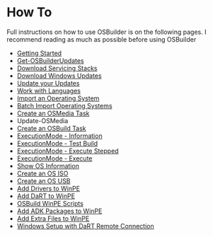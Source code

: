 # How To

Full instructions on how to use OSBuilder is on the following pages. I recommend reading as much as possible before using OSBuilder

* [Getting Started](getting-started.md)
* [Get-OSBuilderUpdates](get-osbuilderupdates.md)
* [Download Servicing Stacks]()
* [Download Windows Updates]()
* [Update your Updates]()
* [Work with Languages](work-with-languages.md)
* [Import an Operating System](import-an-operating-system.md)
* [Batch Import Operating Systems](batch-import-operating-systems.md)
* [Create an OSMedia Task]()
* Update-OSMedia
* [Create an OSBuild Task](create-an-osbuild-task.md)
* [ExecutionMode - Information]()
* [ExecutionMode - Test Build]()
* [ExecutionMode - Execute Stepped]()
* [ExecutionMode - Execute]()
* [Show OS Information](show-os-information.md)
* [Create an OS ISO](create-an-iso.md)
* [Create an OS USB](create-an-os-usb.md)
* [Add Drivers to WinPE](add-drivers-to-winpe.md)
* [Add DaRT to WinPE](add-dart-to-winpe.md)
* [OSBuild WinPE Scripts](osbuild-winpe-scripts.md)
* [Add ADK Packages to WinPE](add-adk-packages-to-winpe.md)
* [Add Extra Files to WinPE](add-extra-files-to-winpe.md)
* [Windows Setup with DaRT Remote Connection](windows-setup-with-dart-remote-connection.md)

